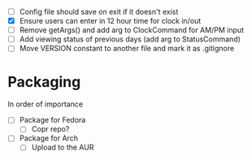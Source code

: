 - [ ] Config file should save on exit if it doesn't exist
- [x] Ensure users can enter in 12 hour time for clock in/out
- [ ] Remove getArgs() and add arg to ClockCommand for AM/PM input
- [ ] Add viewing status of previous days (add arg to StatusCommand)
- [ ] Move VERSION constant to another file and mark it as .gitignore

# Packaging
In order of importance
- [ ] Package for Fedora
  - [ ] Copr repo?
- [ ] Package for Arch
  - [ ] Upload to the AUR

